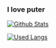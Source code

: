 ### I love puter


[![Github Stats](https://github-readme-stats.vercel.app/api?username=yukihooked&theme=github_dark)](https://github.com/yukihooked/github-readme-stats)

[![Used Langs](https://github-readme-stats.vercel.app/api/top-langs/?username=yukihooked&theme=github_dark)](https://github.com/yukihooked/github-readme-stats)


<!--
**yukihooked/yukihooked** is a ✨ _special_ ✨ repository because its `README.md` (this file) appears on your GitHub profile.

Here are some ideas to get you started:

- 🔭 I’m currently working on ...
- 🌱 I’m currently learning ...
- 👯 I’m looking to collaborate on ...
- 🤔 I’m looking for help with ...
- 💬 Ask me about ...
- 📫 How to reach me: ...
- 😄 Pronouns: ...
- ⚡ Fun fact: ...
-->
